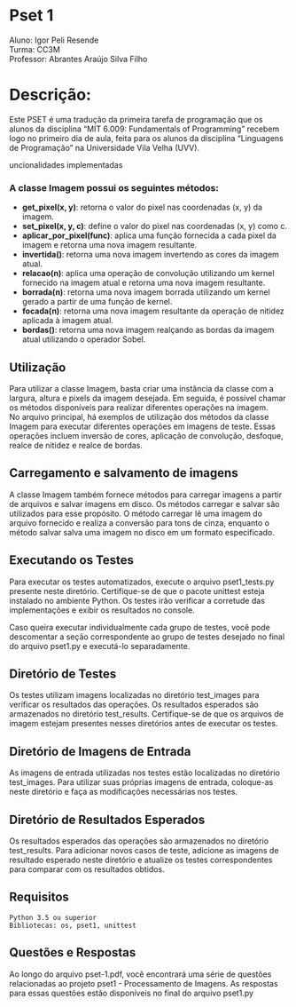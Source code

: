 # Pset 1
Aluno: Igor Peli Resende  
Turma: CC3M  
Professor: Abrantes Araújo Silva Filho  

# Descrição:
Este PSET é uma tradução da primeira tarefa de programação que os alunos da
disciplina “MIT 6.009: Fundamentals of Programming” recebem logo no primeiro
dia de aula, feita para os alunos da disciplina “Linguagens de Programação” na
Universidade Vila Velha (UVV).

uncionalidades implementadas

### A classe Imagem possui os seguintes métodos:
- **get_pixel(x, y)**: retorna o valor do pixel nas coordenadas (x, y) da imagem.  
- **set_pixel(x, y, c)**: define o valor do pixel nas coordenadas (x, y) como c.  
- **aplicar_por_pixel(func)**: aplica uma função fornecida a cada pixel da imagem e retorna uma nova imagem resultante.  
- **invertida()**: retorna uma nova imagem invertendo as cores da imagem atual.  
- **relacao(n)**: aplica uma operação de convolução utilizando um kernel fornecido na imagem atual e retorna uma nova imagem resultante.  
- **borrada(n)**: retorna uma nova imagem borrada utilizando um kernel gerado a partir de uma função de kernel.  
- **focada(n)**: retorna uma nova imagem resultante da operação de nitidez aplicada à imagem atual.  
- **bordas()**: retorna uma nova imagem realçando as bordas da imagem atual utilizando o operador Sobel.  

## Utilização

Para utilizar a classe Imagem, basta criar uma instância da classe com a largura, altura e pixels da imagem desejada. Em seguida, é possível chamar os métodos disponíveis para realizar diferentes operações na imagem.  
No arquivo principal, há exemplos de utilização dos métodos da classe Imagem para executar diferentes operações em imagens de teste. Essas operações incluem inversão de cores, aplicação de convolução, desfoque, realce de nitidez e realce de bordas.

## Carregamento e salvamento de imagens

A classe Imagem também fornece métodos para carregar imagens a partir de arquivos e salvar imagens em disco. Os métodos carregar e salvar são utilizados para esse propósito. O método carregar lê uma imagem do arquivo fornecido e realiza a conversão para tons de cinza, enquanto o método salvar salva uma imagem no disco em um formato especificado.  

## Executando os Testes

Para executar os testes automatizados, execute o arquivo pset1_tests.py presente neste diretório. Certifique-se de que o pacote unittest esteja instalado no ambiente Python. Os testes irão verificar a corretude das implementações e exibir os resultados no console.  

Caso queira executar individualmente cada grupo de testes, você pode descomentar a seção correspondente ao grupo de testes desejado no final do arquivo pset1.py e executá-lo separadamente. 

## Diretório de Testes

Os testes utilizam imagens localizadas no diretório test_images para verificar os resultados das operações. Os resultados esperados são armazenados no diretório test_results. Certifique-se de que os arquivos de imagem estejam presentes nesses diretórios antes de executar os testes.  

## Diretório de Imagens de Entrada

As imagens de entrada utilizadas nos testes estão localizadas no diretório test_images. Para utilizar suas próprias imagens de entrada, coloque-as neste diretório e faça as modificações necessárias nos testes.  

## Diretório de Resultados Esperados

Os resultados esperados das operações são armazenados no diretório test_results. Para adicionar novos casos de teste, adicione as imagens de resultado esperado neste diretório e atualize os testes correspondentes para comparar com os resultados obtidos.  

## Requisitos

    Python 3.5 ou superior
    Bibliotecas: os, pset1, unittest
    
## Questões e Respostas

Ao longo do arquivo pset-1.pdf, você encontrará uma série de questões relacionadas ao projeto pset1 - Processamento de Imagens. As respostas para essas questões estão disponíveis no final do arquivo pset1.py

    

